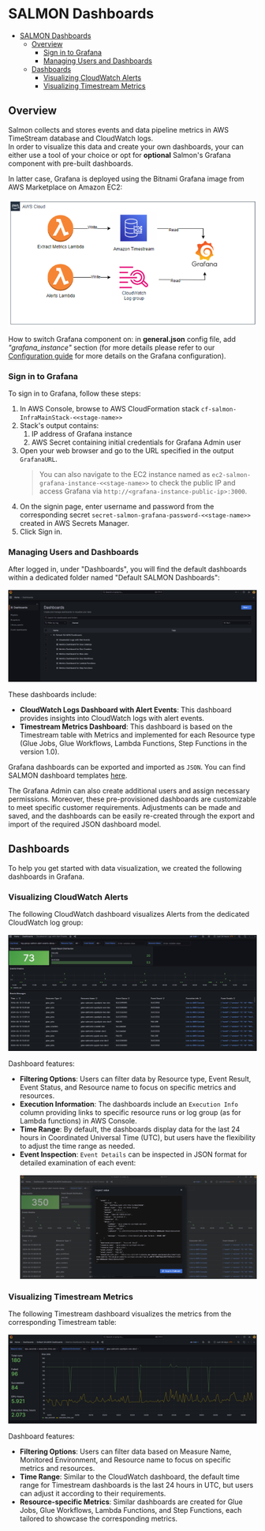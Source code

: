 # SALMON Dashboards

- [SALMON Dashboards](#salmon-dashboards)
  - [Overview ](#overview-)
    - [Sign in to Grafana ](#sign-in-to-grafana-)
    - [Managing Users and Dashboards ](#managing-users-and-dashboards-)
  - [Dashboards](#dashboards)
    - [Visualizing CloudWatch Alerts ](#visualizing-cloudwatch-alerts-)
    - [Visualizing Timestream Metrics ](#visualizing-timestream-metrics-)


##  Overview <a name="overview"></a>

Salmon collects and stores events and data pipeline metrics in AWS TimeStream database and CloudWatch logs.  
In order to visualize this data and create your own dashboards, your can either use a tool of your choice or
opt for **optional** Salmon's Grafana component with pre-built dashboards.

In latter case, Grafana is deployed using the Bitnami Grafana image from AWS Marketplace on Amazon EC2: \
\
    ![Grafana Architecture](images/grafana/grafana-architecture.png "Grafana Architecture") 


How to switch Grafana component on: in **general.json** config file, add *"grafana_instance"* section (for more details please refer to our [Configuration guide](/docs/configuration.md) for more details on the Grafana configuration).


### Sign in to Grafana <a name="sign-in"></a>

To sign in to Grafana, follow these steps:
1. In AWS Console, browse to AWS CloudFormation stack `cf-salmon-InfraMainStack-<<stage-name>>`
2. Stack's output contains:
   1. IP address of Grafana instance
   2. AWS Secret containing initial credentials for Grafana Admin user
3. Open your web browser and go to the URL specified in the output `GrafanaURL`.
    >  You can also navigate to the EC2 instance named as `ec2-salmon-grafana-instance-<<stage-name>>` to check the public IP and access Grafana via `http://<grafana-instance-public-ip>:3000`. 
4. On the signin page, enter username and password from the corresponding secret `secret-salmon-grafana-password-<<stage-name>>` created in AWS Secrets Manager.
5. Click Sign in.

###  Managing Users and Dashboards <a name="managing-users"></a>
After logged in, under "Dashboards", you will find the default dashboards within a dedicated folder named "Default SALMON Dashboards": \
\
    ![Default SALMON Dashboards](images/grafana/grafana-dashboards.png "Default SALMON Dashboards") 

 These dashboards include:
 - **CloudWatch Logs Dashboard with Alert Events**: This dashboard provides insights into CloudWatch logs with alert events.
 - **Timestream Metrics Dashboard**: This dashboard is based on the Timestream table with Metrics and implemented for each Resource type (Glue Jobs, Glue Workflows, Lambda Functions, Step Functions in the version 1.0).

Grafana dashboards can be exported and imported as `JSON`. You can find SALMON dashboard templates [here](../cdk/tooling_environment/stacks/grafana).

The Grafana Admin can also create additional users and assign necessary permissions. Moreover, these pre-provisioned dashboards are customizable to meet specific customer requirements. Adjustments can be made and saved, and the dashboards can be easily re-created through the export and import of the required JSON dashboard model. 

## Dashboards
To help you get started with data visualization, we created the following dashboards in Grafana. 
### Visualizing CloudWatch Alerts <a name="cw-dashboard"></a>
The following CloudWatch dashboard visualizes Alerts from the dedicated CloudWatch log group: \
\
    ![CloudWatch Dashboard](images/grafana/cloudwatch-dashboard.png "CloudWatch Dashboard sample")

Dashboard features:
- **Filtering Options**: Users can filter data by Resource type, Event Result, Event Status, and Resource name to focus on specific metrics and resources.
- **Execution Information**: The dashboards include an `Execution Info` column providing links to specific resource runs or log group (as for Lambda functions) in AWS Console.
- **Time Range**: By default, the dashboards display data for the last 24 hours in Coordinated Universal Time (UTC), but users have the flexibility to adjust the time range as needed. 
- **Event Inspection**: `Event Details` can be inspected in JSON format for detailed examination of each event: \
\
    ![Inspect Value](images/grafana/grafana-inspect-value.png "Inspect Value")


### Visualizing Timestream Metrics <a name="timestream-dashboard"></a>
The following Timestream dashboard visualizes the metrics from the corresponding Timestream table: \
\
    ![Timestream Dashboard](images/grafana/timestream-dashboard.png "Timestream Dashboard sample") 


Dashboard features:
- **Filtering Options**: Users can filter data based on Measure Name, Monitored Environment, and Resource name to focus on specific metrics and resources.
- **Time Range**: Similar to the CloudWatch dashboard, the default time range for Timestream dashboards is the last 24 hours in UTC, but users can adjust it according to their requirements.
- **Resource-specific Metrics**: Similar dashboards are created for Glue Jobs, Glue Workflows, Lambda Functions, and Step Functions, each tailored to showcase the corresponding metrics.